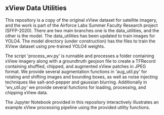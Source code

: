 ## xView Data Utilities

This repository is a copy of the original xView dataset for satellite imagery, and the work is part of the Airforce Labs Summer Faculty Research project (SFFP-2020). There are two main branches one is the data_utilities, and the other is the model. The data_utilities has been updated to train images for YOLO4. The model directory (under construction) has the files to train the XView dataset using pre-trained YOLO4 weights. 

The script 'process_wv.py' is runnable and processes a folder containing xView imagery along with a groundtruth geojson file to create a TFRecord containing shuffled, chipped, and augmented xView patches in JPEG format.  We provide several augmentation functions in 'aug_util.py' for rotating and shifting images and bounding boxes, as well as noise injecting techniques like salt-and-pepper and gaussian blurring.  Additionally in 'wv_util.py' we provide several functions for loading, processing, and chipping xView data.

The Jupyter Notebook provided in this repository interactively illustrates an example xView processing pipeline using the provided utility functions.
